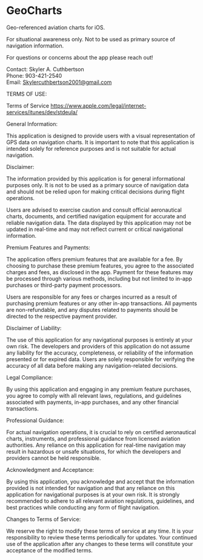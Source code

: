 # GeoCharts
Geo-referenced aviation charts for iOS.

For situational awareness only. Not to be used as primary source of navigation information.

For questions or concerns about the app please reach out!

Contact: Skyler A. Cuthbertson  
Phone: 903-421-2540  
Email: Skylercuthbertson2001@gmail.com  


TERMS OF USE:

Terms of Service
https://www.apple.com/legal/internet-services/itunes/dev/stdeula/

General Information:

This application is designed to provide users with a visual representation of GPS data on navigation charts. It is important to note that this application is intended solely for reference purposes and is not suitable for actual navigation.

Disclaimer:

The information provided by this application is for general informational purposes only. It is not to be used as a primary source of navigation data and should not be relied upon for making critical decisions during flight operations.

Users are advised to exercise caution and consult official aeronautical charts, documents, and certified navigation equipment for accurate and reliable navigation data. The data displayed by this application may not be updated in real-time and may not reflect current or critical navigational information.

Premium Features and Payments:

The application offers premium features that are available for a fee. By choosing to purchase these premium features, you agree to the associated charges and fees, as disclosed in the app. Payment for these features may be processed through various methods, including but not limited to in-app purchases or third-party payment processors.

Users are responsible for any fees or charges incurred as a result of purchasing premium features or any other in-app transactions. All payments are non-refundable, and any disputes related to payments should be directed to the respective payment provider.

Disclaimer of Liability:

The use of this application for any navigational purposes is entirely at your own risk. The developers and providers of this application do not assume any liability for the accuracy, completeness, or reliability of the information presented or for expired data. Users are solely responsible for verifying the accuracy of all data before making any navigation-related decisions.

Legal Compliance:

By using this application and engaging in any premium feature purchases, you agree to comply with all relevant laws, regulations, and guidelines associated with payments, in-app purchases, and any other financial transactions.

Professional Guidance:

For actual navigation operations, it is crucial to rely on certified aeronautical charts, instruments, and professional guidance from licensed aviation authorities. Any reliance on this application for real-time navigation may result in hazardous or unsafe situations, for which the developers and providers cannot be held responsible.

Acknowledgment and Acceptance:

By using this application, you acknowledge and accept that the information provided is not intended for navigation and that any reliance on this application for navigational purposes is at your own risk. It is strongly recommended to adhere to all relevant aviation regulations, guidelines, and best practices while conducting any form of flight navigation.

Changes to Terms of Service:

We reserve the right to modify these terms of service at any time. It is your responsibility to review these terms periodically for updates. Your continued use of the application after any changes to these terms will constitute your acceptance of the modified terms.
